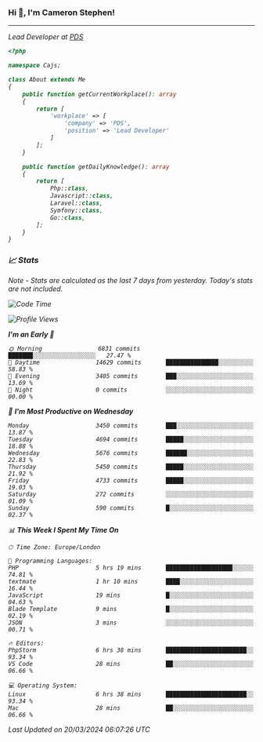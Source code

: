 ### Hi 👋, I'm Cameron Stephen!
<hr>
<p><em>Lead Developer at <a href="https://prindatasolutions.co.uk">PDS</a></p>


```php
<?php

namespace Cajs;

class About extends Me
{
    public function getCurrentWorkplace(): array
    {
        return [
            'workplace' => [
                'company' => 'PDS',
                'position' => 'Lead Developer'
            ]
        ];
    }

    public function getDailyKnowledge(): array
    {
        return [
            Php::class,
            Javascript::class,
            Laravel::class,
            Symfony::class,
            Go::class,
        ];
    }
}
```

### 📈 Stats
<p><em>Note - Stats are calculated as the last 7 days from yesterday. Today's stats are not included.</em></p>


<!--START_SECTION:waka-->
![Code Time](http://img.shields.io/badge/Code%20Time-3%2C740%20hrs%2023%20mins-blue)

![Profile Views](http://img.shields.io/badge/Profile%20Views-0-blue)

**I'm an Early 🐤** 

```text
🌞 Morning                6831 commits        ███████░░░░░░░░░░░░░░░░░░   27.47 % 
🌆 Daytime                14629 commits       ███████████████░░░░░░░░░░   58.83 % 
🌃 Evening                3405 commits        ███░░░░░░░░░░░░░░░░░░░░░░   13.69 % 
🌙 Night                  0 commits           ░░░░░░░░░░░░░░░░░░░░░░░░░   00.00 % 
```
📅 **I'm Most Productive on Wednesday** 

```text
Monday                   3450 commits        ███░░░░░░░░░░░░░░░░░░░░░░   13.87 % 
Tuesday                  4694 commits        █████░░░░░░░░░░░░░░░░░░░░   18.88 % 
Wednesday                5676 commits        ██████░░░░░░░░░░░░░░░░░░░   22.83 % 
Thursday                 5450 commits        █████░░░░░░░░░░░░░░░░░░░░   21.92 % 
Friday                   4733 commits        █████░░░░░░░░░░░░░░░░░░░░   19.03 % 
Saturday                 272 commits         ░░░░░░░░░░░░░░░░░░░░░░░░░   01.09 % 
Sunday                   590 commits         █░░░░░░░░░░░░░░░░░░░░░░░░   02.37 % 
```


📊 **This Week I Spent My Time On** 

```text
🕑︎ Time Zone: Europe/London

💬 Programming Languages: 
PHP                      5 hrs 19 mins       ███████████████████░░░░░░   74.81 % 
textmate                 1 hr 10 mins        ████░░░░░░░░░░░░░░░░░░░░░   16.44 % 
JavaScript               19 mins             █░░░░░░░░░░░░░░░░░░░░░░░░   04.63 % 
Blade Template           9 mins              █░░░░░░░░░░░░░░░░░░░░░░░░   02.19 % 
JSON                     3 mins              ░░░░░░░░░░░░░░░░░░░░░░░░░   00.71 % 

🔥 Editors: 
PhpStorm                 6 hrs 38 mins       ███████████████████████░░   93.34 % 
VS Code                  28 mins             ██░░░░░░░░░░░░░░░░░░░░░░░   06.66 % 

💻 Operating System: 
Linux                    6 hrs 38 mins       ███████████████████████░░   93.34 % 
Mac                      28 mins             ██░░░░░░░░░░░░░░░░░░░░░░░   06.66 % 
```


 Last Updated on 20/03/2024 06:07:26 UTC
<!--END_SECTION:waka-->
